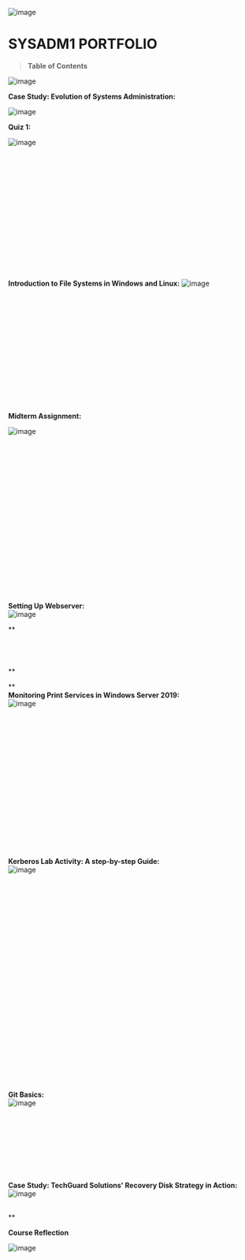 ![image](https://github.com/user-attachments/assets/b3ef5dfb-bc5c-4dfa-9852-1cfb023d3853)


# SYSADM1 PORTFOLIO

> **Table of Contents**

![image](https://github.com/user-attachments/assets/515f9e5e-2f7d-482e-8719-ed0fde7c1f65)

**Case Study: Evolution of Systems Administration:**

![image](https://github.com/user-attachments/assets/0a342c51-47a4-41dc-bcf2-3303c907a089)


**Quiz 1:**


![image](https://github.com/user-attachments/assets/439d1716-a6d4-4f0e-b7e5-b5b883930165)

\
\
\
\
\
\
\
\
\
\
\
\
\
\
\
**Introduction to File Systems in Windows and Linux:**
![image](https://github.com/user-attachments/assets/59b6298f-27b6-432c-ad0a-036804625464)

\
\
\
\
\
\
\
\
\
\
\
\
\
\
**Midterm Assignment:**

![image](https://github.com/user-attachments/assets/4d9933a5-9f84-42a6-bd17-3debe82e3404)

\
\
\
\
\
\
\
\
\
\
\
\
\
\
\
\
\
\
\
**Setting Up Webserver:**\
![image](https://github.com/user-attachments/assets/c0376fda-768b-4e6b-8ffe-2eec3e381834)


**\
\
\
\
\
**

**\
**Monitoring Print Services in Windows Server 2019:**\
![image](https://github.com/user-attachments/assets/2857e196-1cf2-4f87-b579-83f25640b687)

\
\
\
\
\
\
\
\
\
\
\
\
\
\
\
\
\
**Kerberos Lab Activity: A step-by-step Guide:**\
![image](https://github.com/user-attachments/assets/e427dbd0-7a42-413b-a517-9d5da1ceca82)



\
\
\
\
\
\
\
\
\
\
\
\
\
\
\
\
\
\
\
\
\
\
\
\
\
**Git Basics:**\
![image](https://github.com/user-attachments/assets/d76f7988-a133-4bb2-970d-d2a9e9be8020)


\
\
\
\
\
\
\
\
**Case Study: TechGuard Solutions\' Recovery Disk Strategy in Action:**\
![image](https://github.com/user-attachments/assets/628e8644-e0c3-4548-b160-6031ce3b3d54)

\
**

**Course Reflection**

![image](https://github.com/user-attachments/assets/d7edb1d2-bcd1-400a-8e2c-6bc1c5ccea89)


